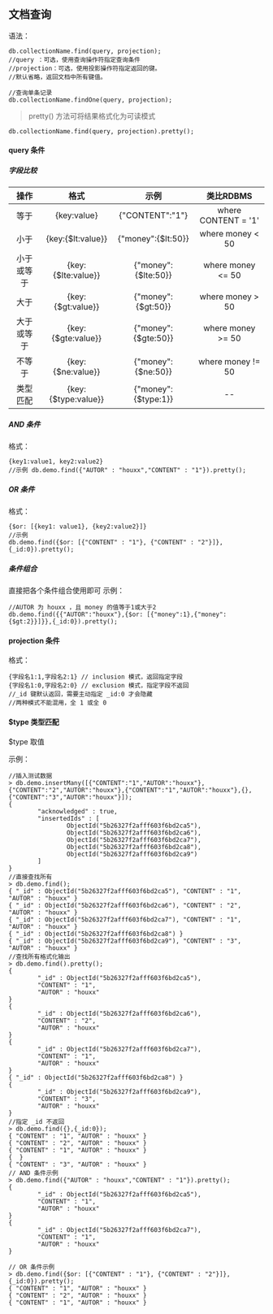 ## 文档查询
语法：
```
db.collectionName.find(query, projection);
//query ：可选，使用查询操作符指定查询条件
//projection：可选，使用投影操作符指定返回的键。
//默认省略，返回文档中所有键值。

//查询单条记录
db.collectionName.findOne(query, projection);
```

> pretty() 方法可将结果格式化为可读模式

```
db.collectionName.find(query, projection).pretty();
```
#### query 条件
##### 字段比较
|操作|格式|示例|类比RDBMS|
|:----:|:----:|:----:|:---:|
|等于|{key:value}|{"CONTENT":"1"}|where CONTENT = '1'|
|小于|{key:{$lt:value}}|{"money":{$lt:50}}|where money < 50|
|小于或等于|{key:{$lte:value}}|{"money":{$lte:50}}|where money <= 50|
|大于|{key:{$gt:value}}|{"money":{$gt:50}}|where money > 50|
|大于或等于|{key:{$gte:value}}   |{"money":{$gte:50}}|where money >= 50|
|不等于|{key:{$ne:value}}|{"money":{$ne:50}}|where money != 50|
|类型匹配|{key:{$type:value}}|{"money":{$type:1}}|--|


##### AND 条件
格式：
```
{key1:value1, key2:value2}
//示例 db.demo.find({"AUTOR" : "houxx","CONTENT" : "1"}).pretty();
```

##### OR 条件
格式：
```
{$or: [{key1: value1}, {key2:value2}]}
//示例 
db.demo.find({$or: [{"CONTENT" : "1"}, {"CONTENT" : "2"}]},{_id:0}).pretty();
```

##### 条件组合
直接把各个条件组合使用即可
示例：
```
//AUTOR 为 houxx ，且 money 的值等于1或大于2
db.demo.find({{"AUTOR":"houxx"},{$or: [{"money":1},{"money":{$gt:2}}]}},{_id:0}).pretty();
```

#### projection 条件
格式：
```
{字段名1:1,字段名2:1} // inclusion 模式，返回指定字段
{字段名1:0,字段名2:0} // exclusion 模式，指定字段不返回
//_id 键默认返回，需要主动指定 _id:0 才会隐藏
//两种模式不能混用，全 1 或全 0
```

#### $type 类型匹配
$type 取值


示例：
```
//插入测试数据
> db.demo.insertMany([{"CONTENT":"1","AUTOR":"houxx"},{"CONTENT":"2","AUTOR":"houxx"},{"CONTENT":"1","AUTOR":"houxx"},{},{"CONTENT":"3","AUTOR":"houxx"}]);
{
        "acknowledged" : true,
        "insertedIds" : [
                ObjectId("5b26327f2afff603f6bd2ca5"),
                ObjectId("5b26327f2afff603f6bd2ca6"),
                ObjectId("5b26327f2afff603f6bd2ca7"),
                ObjectId("5b26327f2afff603f6bd2ca8"),
                ObjectId("5b26327f2afff603f6bd2ca9")
        ]
}
//直接查找所有
> db.demo.find();
{ "_id" : ObjectId("5b26327f2afff603f6bd2ca5"), "CONTENT" : "1", "AUTOR" : "houxx" }
{ "_id" : ObjectId("5b26327f2afff603f6bd2ca6"), "CONTENT" : "2", "AUTOR" : "houxx" }
{ "_id" : ObjectId("5b26327f2afff603f6bd2ca7"), "CONTENT" : "1", "AUTOR" : "houxx" }
{ "_id" : ObjectId("5b26327f2afff603f6bd2ca8") }
{ "_id" : ObjectId("5b26327f2afff603f6bd2ca9"), "CONTENT" : "3", "AUTOR" : "houxx" }
//查找所有格式化输出
> db.demo.find().pretty();
{
        "_id" : ObjectId("5b26327f2afff603f6bd2ca5"),
        "CONTENT" : "1",
        "AUTOR" : "houxx"
}
{
        "_id" : ObjectId("5b26327f2afff603f6bd2ca6"),
        "CONTENT" : "2",
        "AUTOR" : "houxx"
}
{
        "_id" : ObjectId("5b26327f2afff603f6bd2ca7"),
        "CONTENT" : "1",
        "AUTOR" : "houxx"
}
{ "_id" : ObjectId("5b26327f2afff603f6bd2ca8") }
{
        "_id" : ObjectId("5b26327f2afff603f6bd2ca9"),
        "CONTENT" : "3",
        "AUTOR" : "houxx"
}
//指定 _id 不返回
> db.demo.find({},{_id:0});
{ "CONTENT" : "1", "AUTOR" : "houxx" }
{ "CONTENT" : "2", "AUTOR" : "houxx" }
{ "CONTENT" : "1", "AUTOR" : "houxx" }
{  }
{ "CONTENT" : "3", "AUTOR" : "houxx" }
// AND 条件示例
> db.demo.find({"AUTOR" : "houxx","CONTENT" : "1"}).pretty();
{
        "_id" : ObjectId("5b26327f2afff603f6bd2ca5"),
        "CONTENT" : "1",
        "AUTOR" : "houxx"
}
{
        "_id" : ObjectId("5b26327f2afff603f6bd2ca7"),
        "CONTENT" : "1",
        "AUTOR" : "houxx"
}

// OR 条件示例
> db.demo.find({$or: [{"CONTENT" : "1"}, {"CONTENT" : "2"}]},{_id:0}).pretty();
{ "CONTENT" : "1", "AUTOR" : "houxx" }
{ "CONTENT" : "2", "AUTOR" : "houxx" }
{ "CONTENT" : "1", "AUTOR" : "houxx" }

```